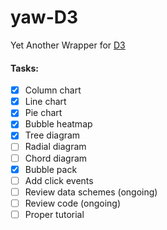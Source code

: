 # yaw-D3
Yet Another Wrapper for [D3](https://d3js.org)

#### Tasks:
- [x] Column chart
- [x] Line chart
- [x] Pie chart
- [x] Bubble heatmap
- [x] Tree diagram
- [ ] Radial diagram
- [ ] Chord diagram
- [x] Bubble pack
- [ ] Add click events
- [ ] Review data schemes (ongoing)
- [ ] Review code (ongoing)
- [ ] Proper tutorial
